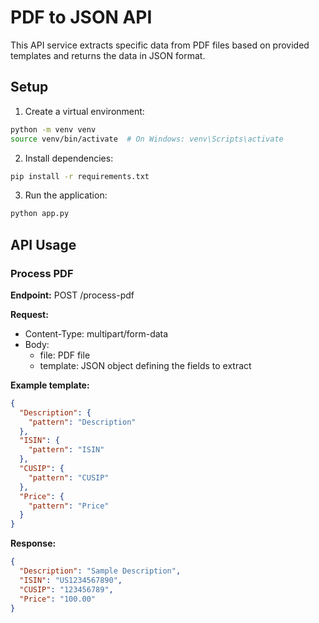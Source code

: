 # PDF to JSON API

This API service extracts specific data from PDF files based on provided templates and returns the data in JSON format.

## Setup

1. Create a virtual environment:
```bash
python -m venv venv
source venv/bin/activate  # On Windows: venv\Scripts\activate
```

2. Install dependencies:
```bash
pip install -r requirements.txt
```

3. Run the application:
```bash
python app.py
```

## API Usage

### Process PDF

**Endpoint:** POST /process-pdf

**Request:**
- Content-Type: multipart/form-data
- Body:
  - file: PDF file
  - template: JSON object defining the fields to extract

**Example template:**
```json
{
  "Description": {
    "pattern": "Description"
  },
  "ISIN": {
    "pattern": "ISIN"
  },
  "CUSIP": {
    "pattern": "CUSIP"
  },
  "Price": {
    "pattern": "Price"
  }
}
```

**Response:**
```json
{
  "Description": "Sample Description",
  "ISIN": "US1234567890",
  "CUSIP": "123456789",
  "Price": "100.00"
}
```
